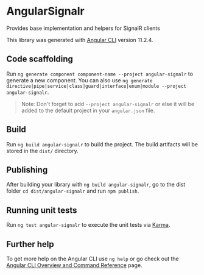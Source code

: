 # AngularSignalr

Provides base implementation and helpers for SignalR clients

This library was generated with [Angular CLI](https://github.com/angular/angular-cli) version 11.2.4.

## Code scaffolding

Run `ng generate component component-name --project angular-signalr` to generate a new component. You can also use `ng generate directive|pipe|service|class|guard|interface|enum|module --project angular-signalr`.
> Note: Don't forget to add `--project angular-signalr` or else it will be added to the default project in your `angular.json` file. 

## Build

Run `ng build angular-signalr` to build the project. The build artifacts will be stored in the `dist/` directory.

## Publishing

After building your library with `ng build angular-signalr`, go to the dist folder `cd dist/angular-signalr` and run `npm publish`.

## Running unit tests

Run `ng test angular-signalr` to execute the unit tests via [Karma](https://karma-runner.github.io).

## Further help

To get more help on the Angular CLI use `ng help` or go check out the [Angular CLI Overview and Command Reference](https://angular.io/cli) page.
